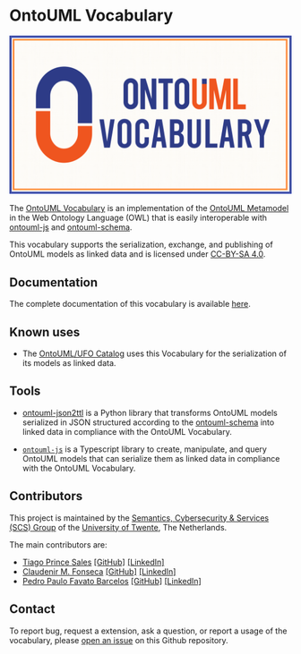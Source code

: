 # OntoUML Vocabulary

<p align="center"><img src="./resources/logo-vocabulary.png" width="512"></p>

The [OntoUML Vocabulary](https://w3id.org/ontouml/vocabulary) is an implementation of the [OntoUML Metamodel](https://w3id.org/ontouml/metamodel) in the Web Ontology Language (OWL) that is easily interoperable with [ontouml-js](https://github.com/OntoUML/ontouml-js) and [ontouml-schema](https://w3id.org/ontouml/schema).

This vocabulary supports the serialization, exchange, and publishing of OntoUML models as linked data and is licensed under [CC-BY-SA 4.0](https://creativecommons.org/licenses/by-sa/4.0/).

## Documentation

The complete documentation of this vocabulary is available [here](https://w3id.org/ontouml/vocabulary/doc). 

## Known uses

- The [OntoUML/UFO Catalog](https://github.com/OntoUML/ontouml-models) uses this Vocabulary for the serialization of its models as linked data. 

## Tools

- [ontouml-json2ttl](https://w3id.org/ontouml/json2graph) is a Python library that transforms OntoUML models serialized in JSON structured according to the [ontouml-schema](https://github.com/OntoUML/ontouml-schema) into linked data in compliance with the OntoUML Vocabulary.

- [`ontouml-js`](https://github.com/OntoUML/ontouml-js) is a Typescript library to create, manipulate, and query OntoUML models that can serialize them as linked data in compliance with the OntoUML Vocabulary.


## Contributors

This project is maintained by the [Semantics, Cybersecurity & Services (SCS) Group](https://www.utwente.nl/en/eemcs/scs/) of the [University of Twente](https://www.utwente.nl/), The Netherlands.

The main contributors are:

- [Tiago Prince Sales](https://orcid.org/0000-0002-5385-5761) [[GitHub]](https://github.com/tgoprince) [[LinkedIn]](https://www.linkedin.com/in/tiago-sales/)
- [Claudenir M. Fonseca](https://orcid.org/0000-0003-2528-3118) [[GitHub]](https://github.com/claudenirmf) [[LinkedIn]](https://www.linkedin.com/in/claudenir-fonseca-52b251216/)
- [Pedro Paulo Favato Barcelos](https://orcid.org/0000-0003-2736-7817) [[GitHub]](https://github.com/pedropaulofb) [[LinkedIn]](https://www.linkedin.com/in/pedro-paulo-favato-barcelos/)

## Contact

To report bug, request a extension, ask a question, or report a usage of the vocabulary, please [open an issue](https://github.com/OntoUML/ontouml-vocabulary/issues) on this Github repository. 